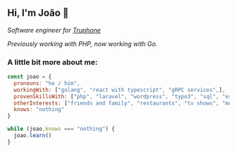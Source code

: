 ## Hi, I'm João :wave:

*Software engineer for [Truphone](https://www.truphone.com/)*

*Previously working with PHP, now working with Go.*

### A little bit more about me:
```javascript
const joao = {
  pronouns: "he / him",
  workingWith: ["golang", "react with typescript", "gRPC services",],
  provenSkillsWith: ["php", "laravel", "wordpress", "typo3", "sql", "es6", "css", "rest",],
  otherInterests: ["friends and family", "restaurants", "tv shows", "movies", "music"],
  knows: "nothing"
}

while (joao.knows === "nothing") {
  joao.learn()
}
```
